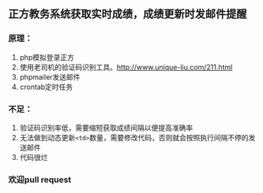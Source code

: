 ## 正方教务系统获取实时成绩，成绩更新时发邮件提醒
### 原理：
1. php模拟登录正方
2. 使用老司机的验证码识别工具。http://www.unique-liu.com/211.html
3. phpmailer发送邮件
4. crontab定时任务

### 不足：
1. 验证码识别率低，需要缩短获取成绩间隔以便提高准确率
2. 无法做到动态更新`<td>`数量，需要修改代码，否则就会按照执行间隔不停的发送邮件
3. 代码很烂

### 欢迎pull request